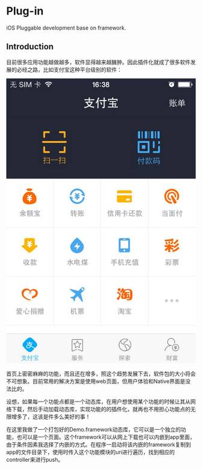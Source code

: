# Plug-in
iOS Pluggable development base on framework.

## Introduction
目前很多应用功能越做越多，软件显得越来越臃肿。因此插件化就成了很多软件发展的必经之路，比如支付宝这种平台级别的软件：

![](Logo/Alipay.png)

首页上密密麻麻的功能，而且还在增多，照这个趋势发展下去，软件包的大小将会不可想象。目前常用的解决方案是使用web页面，但用户体验和Native界面是没法比的。

设想，如果每一个功能点都是一个动态库，在用户想使用某个功能的时候让其从网络下载，然后手动加载动态库，实现功能的的插件化，就再也不用担心功能点的无限增多了，这该是件多么美好的事！

在这里我做了一个打包好的Demo.framework动态库，它可以是一个独立的功能，也可以是一个页面。这个framework可以从网上下载也可以内嵌到app里面，由于条件因素我选择了内嵌的方式。在程序一启动将该内嵌的framework复制到app的文件目录下，使用时传入这个功能模块的uri进行遍历，找到相应的controller来进行push。